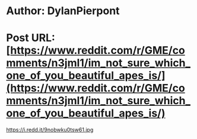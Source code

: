 # Author: DylanPierpont
# Post URL: [https://www.reddit.com/r/GME/comments/n3jml1/im_not_sure_which_one_of_you_beautiful_apes_is/](https://www.reddit.com/r/GME/comments/n3jml1/im_not_sure_which_one_of_you_beautiful_apes_is/)


https://i.redd.it/9nobwku0tsw61.jpg